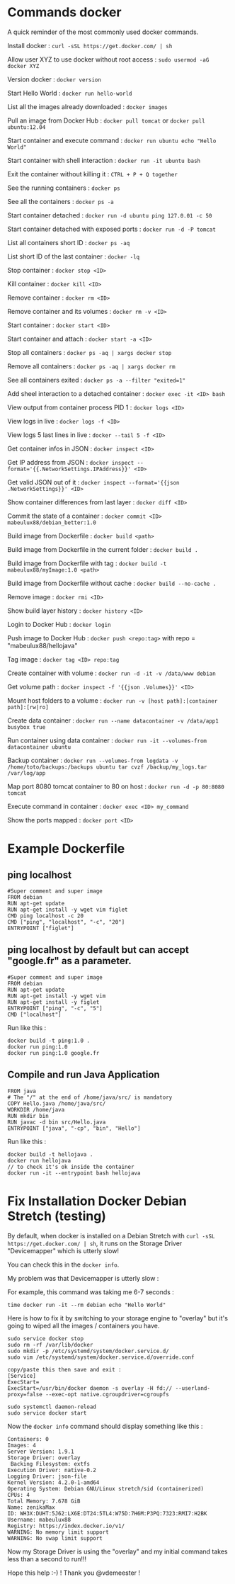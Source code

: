 # Commands docker
A quick reminder of the most commonly used docker commands.

Install docker : `curl -sSL https://get.docker.com/ | sh`

Allow user XYZ to use docker without root access : `sudo usermod -aG docker XYZ`

Version docker : `docker version` 

Start Hello World : `docker run hello-world`

List all the images already downloaded : `docker images`

Pull an image from Docker Hub : `docker pull tomcat` or `docker pull ubuntu:12.04`

Start container and execute command : `docker run ubuntu echo "Hello World"`

Start container with shell interaction : `docker run -it ubuntu bash`

Exit the container without killing it : `CTRL + P + Q together`

See the running containers : `docker ps`

See all the containers : `docker ps -a`

Start container detached : `docker run -d ubuntu ping 127.0.01 -c 50`

Start container detached with exposed ports : `docker run -d -P tomcat`

List all containers short ID : `docker ps -aq`

List short ID of the last container : `docker -lq`

Stop container : `docker stop <ID>`

Kill container : `docker kill <ID>`

Remove container : `docker rm <ID>`

Remove container and its volumes : `docker rm -v <ID>`

Start container : `docker start <ID>`

Start container and attach : `docker start -a <ID>`

Stop all containers : `docker ps -aq | xargs docker stop`

Remove all containers : `docker ps -aq | xargs docker rm`

See all containers exited : `docker ps -a --filter "exited=1"`

Add sheel interaction to a detached container : `docker exec -it <ID> bash`

View output from container process PID 1 : `docker logs <ID>`

View logs in live : `docker logs -f <ID>`

View logs 5 last lines in live : `docker --tail 5 -f <ID>`

Get container infos in JSON : `docker inspect <ID>`

Get IP address from JSON : `docker inspect --format='{{.NetworkSettings.IPAddress}}' <ID>`

Get valid JSON out of it : `docker inspect --format='{{json .NetworkSettings}}' <ID>`

Show container differences from last layer : `docker diff <ID>`

Commit the state of a container : `docker commit <ID> mabeulux88/debian_better:1.0`

Build image from Dockerfile : `docker build <path>`

Build image from Dockerfile in the current folder : `docker build .`

Build image from Dockerfile with tag : `docker build -t mabeulux88/myImage:1.0 <path>`

Build image from Dockerfile without cache : `docker build --no-cache .`

Remove image : `docker rmi <ID>`

Show build layer history : `docker history <ID>`

Login to Docker Hub : `docker login`

Push image to Docker Hub : `docker push <repo:tag>` with repo = "mabeulux88/hellojava"

Tag image : `docker tag <ID> repo:tag`

Create container with volume : `docker run -d -it -v /data/www debian`

Get volume path : `docker inspect -f '{{json .Volumes}}' <ID>`

Mount host folders to a volume : `docker run -v [host path]:[container path]:[rw|ro]`

Create data container : `docker run --name datacontainer -v /data/app1 busybox true`

Run container using data container : `docker run -it --volumes-from datacontainer ubuntu`

Backup container : `docker run --volumes-from logdata -v /home/toto/backups:/backups ubuntu tar cvzf /backup/my_logs.tar /var/log/app`

Map port 8080 tomcat container to 80 on host : `docker run -d -p 80:8080 tomcat` 

Execute command in container : `docker exec <ID> my_command`

Show the ports mapped : `docker port <ID>`



# Example Dockerfile

## ping localhost

```
#Super comment and super image
FROM debian
RUN apt-get update
RUN apt-get install -y wget vim figlet
CMD ping localhost -c 20
CMD ["ping", "localhost", "-c", "20"]
ENTRYPOINT ["figlet"]
```

## ping localhost by default but can accept "google.fr" as a parameter.

```
#Super comment and super image
FROM debian
RUN apt-get update
RUN apt-get install -y wget vim 
RUN apt-get install -y figlet
ENTRYPOINT ["ping", "-c", "5"]
CMD ["localhost"]
```

Run like this : 
```
docker build -t ping:1.0 .
docker run ping:1.0
docker run ping:1.0 google.fr
```

## Compile and run Java Application

```
FROM java
# The "/" at the end of /home/java/src/ is mandatory
COPY Hello.java /home/java/src/
WORKDIR /home/java
RUN mkdir bin
RUN javac -d bin src/Hello.java
ENTRYPOINT ["java", "-cp", "bin", "Hello"]
```

Run like this : 
```
docker build -t hellojava .
docker run hellojava
// to check it's ok inside the container
docker run -it --entrypoint bash hellojava
```

# Fix Installation Docker Debian Stretch (testing)

By default, when docker is installed on a Debian Stretch with `curl -sSL https://get.docker.com/ | sh`, 
it runs on the Storage Driver "Devicemapper" which is utterly slow!

You can check this in the `docker info`. 

My problem was that Devicemapper is utterly slow : 

For example, this command was taking me 6-7 seconds :
```
time docker run -it --rm debian echo "Hello World"
```

Here is how to fix it by switching to your storage engine to "overlay" but it's going to wiped all the images / containers you have.
```
sudo service docker stop
sudo rm -rf /var/lib/docker
sudo mkdir -p /etc/systemd/system/docker.service.d/
sudo vim /etc/systemd/system/docker.service.d/override.conf

copy/paste this then save and exit : 
[Service]
ExecStart=
ExecStart=/usr/bin/docker daemon -s overlay -H fd:// --userland-proxy=false --exec-opt native.cgroupdriver=cgroupfs

sudo systemctl daemon-reload
sudo service docker start
```

Now the `docker info` command should display something like this :

```
Containers: 0
Images: 4
Server Version: 1.9.1
Storage Driver: overlay
 Backing Filesystem: extfs
Execution Driver: native-0.2
Logging Driver: json-file
Kernel Version: 4.2.0-1-amd64
Operating System: Debian GNU/Linux stretch/sid (containerized)
CPUs: 4
Total Memory: 7.678 GiB
Name: zenikaMax
ID: WH3X:DUHT:5J62:LX6E:DT24:5TL4:W75D:7H6M:P3PQ:7323:RMI7:H2BK
Username: mabeulux88
Registry: https://index.docker.io/v1/
WARNING: No memory limit support
WARNING: No swap limit support
```

Now my Storage Driver is using the "overlay" and my initial command takes less than a second to run!!!

Hope this help :-) !
Thank you @vdemeester !


